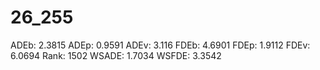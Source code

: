 # 26_255

ADEb: 2.3815
ADEp: 0.9591
ADEv: 3.116
FDEb: 4.6901
FDEp: 1.9112
FDEv: 6.0694
Rank: 1502
WSADE: 1.7034
WSFDE: 3.3542